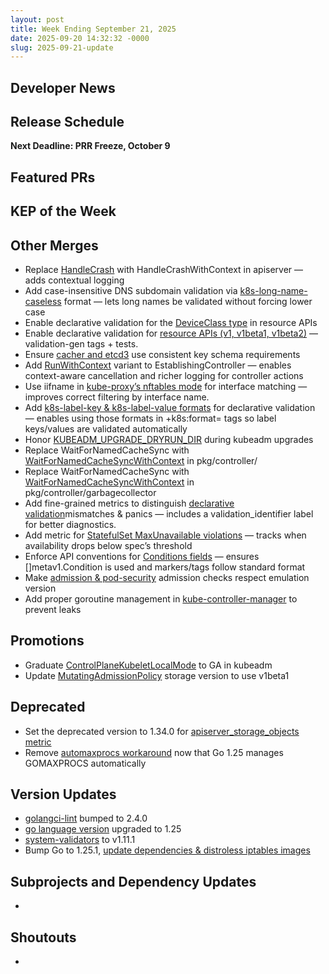 ```yaml
---
layout: post
title: Week Ending September 21, 2025
date: 2025-09-20 14:32:32 -0000
slug: 2025-09-21-update
---
```


## Developer News


## Release Schedule

**Next Deadline: PRR Freeze, October 9**


## Featured PRs


## KEP of the Week


## Other Merges
* Replace [HandleCrash](https://github.com/kubernetes/kubernetes/pull/134178) with HandleCrashWithContext in apiserver — adds contextual logging
* Add case-insensitive DNS subdomain validation via [k8s-long-name-caseless](https://github.com/kubernetes/kubernetes/pull/134094) format — lets long names be validated without forcing lower case
* Enable declarative validation for the [DeviceClass type](https://github.com/kubernetes/kubernetes/pull/134078) in resource APIs
* Enable declarative validation for [resource APIs (v1, v1beta1, v1beta2)](https://github.com/kubernetes/kubernetes/pull/134072) — validation-gen tags + tests.
* Ensure [cacher and etcd3](https://github.com/kubernetes/kubernetes/pull/134067) use consistent key schema requirements
* Add [RunWithContext](https://github.com/kubernetes/kubernetes/pull/134061) variant to EstablishingController — enables context-aware cancellation and richer logging for controller actions
* Use iifname in [kube-proxy’s nftables mode](https://github.com/kubernetes/kubernetes/pull/134024) for interface matching — improves correct filtering by interface name.
* Add [k8s-label-key & k8s-label-value formats](https://github.com/kubernetes/kubernetes/pull/134020) for declarative validation — enables using those formats in +k8s:format= tags so label keys/values are validated automatically
* Honor [KUBEADM_UPGRADE_DRYRUN_DIR](https://github.com/kubernetes/kubernetes/pull/134007) during kubeadm upgrades
* Replace WaitForNamedCacheSync with [WaitForNamedCacheSyncWithContext](https://github.com/kubernetes/kubernetes/pull/133985) in pkg/controller/
* Replace WaitForNamedCacheSync with [WaitForNamedCacheSyncWithContext](https://github.com/kubernetes/kubernetes/pull/133984) in pkg/controller/garbagecollector
* Add fine-grained metrics to distinguish [declarative validation](https://github.com/kubernetes/kubernetes/pull/133946)mismatches & panics — includes a validation_identifier label for better diagnostics.
* Add metric for [StatefulSet MaxUnavailable violations](https://github.com/kubernetes/kubernetes/pull/130951) — tracks when availability drops below spec’s threshold
* Enforce API conventions for [Conditions fields](https://github.com/kubernetes/kubernetes/pull/133605) — ensures []metav1.Condition is used and markers/tags follow standard format
* Make [admission & pod-security](https://github.com/kubernetes/kubernetes/pull/133178) admission checks respect emulation version
* Add proper goroutine management in [kube-controller-manager](https://github.com/kubernetes/kubernetes/pull/132703) to prevent leaks

## Promotions
* Graduate [ControlPlaneKubeletLocalMode](https://github.com/kubernetes/kubernetes/pull/134106) to GA in kubeadm
* Update [MutatingAdmissionPolicy](https://github.com/kubernetes/kubernetes/pull/133715) storage version to use v1beta1

## Deprecated
* Set the deprecated version to 1.34.0 for [apiserver_storage_objects metric](https://github.com/kubernetes/kubernetes/pull/134028)
* Remove [automaxprocs workaround](https://github.com/kubernetes/kubernetes/pull/133492) now that Go 1.25 manages GOMAXPROCS automatically

## Version Updates
* [golangci-lint](https://github.com/kubernetes/kubernetes/pull/134132) bumped to 2.4.0
* [go language version](https://github.com/kubernetes/kubernetes/pull/134120) upgraded to 1.25
* [system-validators](https://github.com/kubernetes/kubernetes/pull/134089) to v1.11.1
* Bump Go to 1.25.1, [update dependencies & distroless iptables images](https://github.com/kubernetes/kubernetes/pull/134095)


## Subprojects and Dependency Updates

*

## Shoutouts

* 